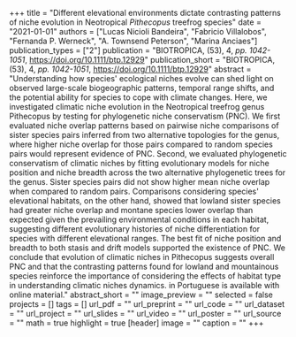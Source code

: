+++
title = "Different elevational environments dictate contrasting patterns of niche
   evolution in Neotropical <i>Pithecopus</i> treefrog species"
date = "2021-01-01"
authors = ["Lucas Nicioli Bandeira", "Fabricio Villalobos", "Fernanda P. Werneck", "A. Townsend Peterson", "Marina Anciaes"]
publication_types = ["2"]
publication = "BIOTROPICA, (53), 4, _pp. 1042-1051_, https://doi.org/10.1111/btp.12929"
publication_short = "BIOTROPICA, (53), 4, _pp. 1042-1051_, https://doi.org/10.1111/btp.12929"
abstract = "Understanding how species' ecological niches evolve can shed light on
   observed large-scale biogeographic patterns, temporal range shifts, and
   the potential ability for species to cope with climate changes. Here, we
   investigated climatic niche evolution in the Neotropical treefrog genus
   Pithecopus by testing for phylogenetic niche conservatism (PNC). We
   first evaluated niche overlap patterns based on pairwise niche
   comparisons of sister species pairs inferred from two alternative
   topologies for the genus, where higher niche overlap for those pairs
   compared to random species pairs would represent evidence of PNC.
   Second, we evaluated phylogenetic conservatism of climatic niches by
   fitting evolutionary models for niche position and niche breadth across
   the two alternative phylogenetic trees for the genus. Sister species
   pairs did not show higher mean niche overlap when compared to random
   pairs. Comparisons considering species' elevational habitats, on the
   other hand, showed that lowland sister species had greater niche overlap
   and montane species lower overlap than expected given the prevailing
   environmental conditions in each habitat, suggesting different
   evolutionary histories of niche differentiation for species with
   different elevational ranges. The best fit of niche position and breadth
   to both stasis and drift models supported the existence of PNC. We
   conclude that evolution of climatic niches in Pithecopus suggests
   overall PNC and that the contrasting patterns found for lowland and
   mountainous species reinforce the importance of considering the effects
   of habitat type in understanding climatic niches dynamics.
   in Portuguese is available with online material."
abstract_short = ""
image_preview = ""
selected = false
projects = []
tags = []
url_pdf = ""
url_preprint = ""
url_code = ""
url_dataset = ""
url_project = ""
url_slides = ""
url_video = ""
url_poster = ""
url_source = ""
math = true
highlight = true
[header]
image = ""
caption = ""
+++
